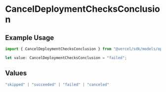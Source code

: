 # CancelDeploymentChecksConclusion

## Example Usage

```typescript
import { CancelDeploymentChecksConclusion } from "@vercel/sdk/models/operations/canceldeployment.js";

let value: CancelDeploymentChecksConclusion = "failed";
```

## Values

```typescript
"skipped" | "succeeded" | "failed" | "canceled"
```